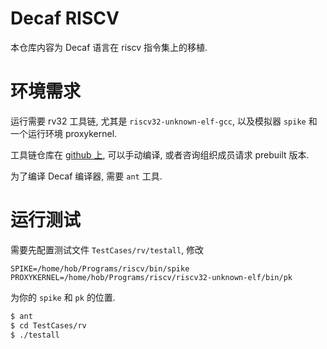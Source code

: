 # Decaf RISCV

本仓库内容为 Decaf 语言在 riscv 指令集上的移植.

# 环境需求
运行需要 rv32 工具链, 尤其是 `riscv32-unknown-elf-gcc`,
以及模拟器 `spike` 和一个运行环境 proxykernel.

工具链仓库在 [github 上](https://github.com/riscv/riscv-tools),
可以手动编译, 或者咨询组织成员请求 prebuilt 版本.

为了编译 Decaf 编译器, 需要 `ant` 工具.

# 运行测试
需要先配置测试文件 `TestCases/rv/testall`, 修改
```
SPIKE=/home/hob/Programs/riscv/bin/spike
PROXYKERNEL=/home/hob/Programs/riscv/riscv32-unknown-elf/bin/pk
```
为你的 `spike` 和 `pk` 的位置.

~~~ bash
$ ant
$ cd TestCases/rv
$ ./testall
~~~

